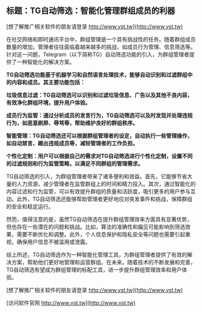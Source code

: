 ## **标题：TG自动筛选：智能化管理群组成员的利器**

[想了解推广相关软件的朋友请登录 http://www.vst.tw](http://www.vst.tw)

在社交网络和即时通讯平台中，群组管理是一个具有挑战性的任务。随着群组成员数量的增加，管理者往往面临着越来越多的挑战，如成员行为管理、信息筛选等。针对这一问题，Telegram（以下简称TG）自动筛选功能的引入，为群组管理者提供了一种智能化的解决方案。

**TG自动筛选功能基于机器学习和自然语言处理技术，能够自动识别和过滤群组中的内容和成员。其主要功能包括：**

**垃圾信息过滤：TG自动筛选可以识别和过滤垃圾信息、广告以及其他不良内容，有效净化群组环境，提升用户体验。**

**成员行为监管：通过分析成员的发言行为，TG自动筛选可以及时发现并处理违规行为，如恶意刷屏、辱骂等，帮助维护良好的群组秩序。**

**智能管理：TG自动筛选还可以根据群组管理者的设定，自动执行一些管理操作，如自动禁言、踢出违规成员等，减轻管理者的工作负担。**

**个性化定制：用户可以根据自己的需求对TG自动筛选进行个性化定制，设置不同的过滤规则和行为监管策略，以满足不同群组的管理需求。**

TG自动筛选的引入，为群组管理者带来了诸多便利和效益。首先，它能够节省大量的人力资源，减少管理者在监管群组上的时间和精力投入。其次，通过智能化的内容过滤和行为监管，可以有效提升群组的质量和活跃度，吸引更多的用户参与互动。此外，TG自动筛选还能够帮助管理者更好地应对突发事件和挑战，保障群组的安全和稳定运行。

然而，值得注意的是，虽然TG自动筛选在提升群组管理效率方面具有显著优势，但也存在一些潜在的问题和挑战。比如，算法的准确性和偏见可能影响到筛选效果，需要不断优化和调整。此外，个人信息保护和隐私安全等问题也需要引起重视，确保用户信息不被滥用或泄露。

综上所述，TG自动筛选作为一种智能化管理工具，为群组管理者提供了有效的解决方案，帮助他们更好地管理和运营群组。在未来，随着技术的不断发展和完善，TG自动筛选有望成为群组管理的标配工具，进一步提升群组管理效率和用户体验。

[想了解推广相关软件的朋友请登录 http://www.vst.tw](http://www.vst.tw)


[访问软件官网 http://www.vst.tw](http://www.vst.tw)
